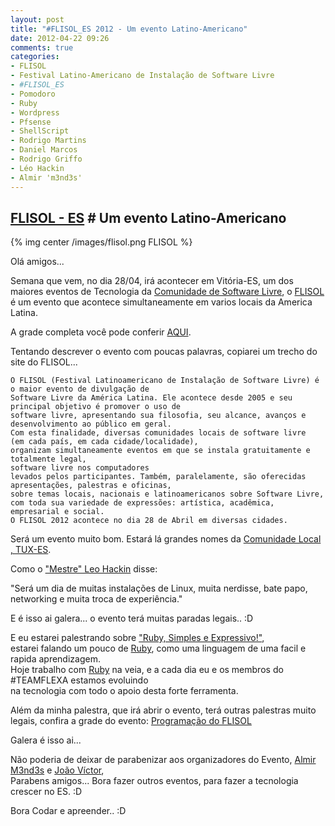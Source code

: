```yaml
---
layout: post
title: "#FLISOL_ES 2012 - Um evento Latino-Americano"
date: 2012-04-22 09:26
comments: true
categories:
- FLISOL
- Festival Latino-Americano de Instalação de Software Livre
- #FLISOL_ES
- Pomodoro
- Ruby
- Wordpress
- Pfsense
- ShellScript
- Rodrigo Martins
- Daniel Marcos
- Rodrigo Griffo
- Léo Hackin
- Almir 'm3nd3s'
---
```

<!--more-->
<h2>
	<a href="http://flisol-es.heroku.com/">FLISOL - ES</a> # Um evento Latino-Americano
</h2>
{% img center /images/flisol.png FLISOL %}<br/>
<p> Olá amigos...</p>
<p>Semana que vem, no dia 28/04, irá acontecer em Vitória-ES, um dos maiores eventos de Tecnologia da
<a href="http://softwarelivre.org/">Comunidade de Software Livre</a>, o <a href="http://flisol.net/">FLISOL</a>
é um evento que acontece simultaneamente em varios locais da America Latina. </p>

<p>A grade completa você pode conferir <a href="http://flisol-es.heroku.com/schedule">AQUI</a>.</p>

<p>Tentando descrever o evento com poucas palavras, copiarei um trecho do site do FLISOL...</p>

	O FLISOL (Festival Latinoamericano de Instalação de Software Livre) é o maior evento de divulgação de
	Software Livre da América Latina. Ele acontece desde 2005 e seu principal objetivo é promover o uso de
	software livre, apresentando sua filosofia, seu alcance, avanços e desenvolvimento ao público em geral.
	Com esta finalidade, diversas comunidades locais de software livre
	(em cada país, em cada cidade/localidade),
	organizam simultaneamente eventos em que se instala gratuitamente e totalmente legal,
	software livre nos computadores
	levados pelos participantes. Também, paralelamente, são oferecidas apresentações, palestras e oficinas,
	sobre temas locais, nacionais e latinoamericanos sobre Software Livre,
	com toda sua variedade de expressões: artística, acadêmica, empresarial e social.
	O FLISOL 2012 acontece no dia 28 de Abril em diversas cidades.

<p>Será um evento muito bom. Estará lá grandes nomes da <a href="http://www.tux-es.org/portal/">Comunidade Local , TUX-ES</a>.</p>

<p>Como o <a href="http://www.leohackin.com.br/2012/04/flisoles-212-e-pomodoros/">"Mestre" Leo Hackin</a> disse:</p>
	"Será um dia de muitas instalações de Linux, muita nerdisse, bate papo,
	networking e muita troca de experiência."

<p>E é isso ai galera... o evento terá muitas paradas legais.. :D</p>

<p>E eu estarei palestrando sobre <a href="http://flisol-es.heroku.com/ruby">"Ruby, Simples e Expressivo!"</a>,<br/>
estarei falando um pouco de <a href="http://www.ruby-lang.org/">Ruby</a>, como uma linguagem de uma facil e rapida aprendizagem.<br/>
Hoje trabalho com <a href="http://www.ruby-lang.org/">Ruby</a> na veia, e a cada dia eu e os membros do #TEAMFLEXA estamos evoluindo<br/>
na tecnologia com todo o apoio desta forte ferramenta.</p>

<p>Além da minha palestra, que irá abrir o evento, terá outras palestras muito legais, confira a grade do evento: <a href="http://flisol-es.heroku.com/schedule">Programação do FLISOL</a></p>

<p>Galera é isso ai... </p>

<p>Não poderia de deixar de parabenizar aos organizadores do Evento, <a href="http://twitter.com/#!/m3nd3s">Almir M3nd3s</a> e <a href="http://twitter.com/#!/jvrmaia">João Víctor</a>, <br/>
Parabens amigos... Bora fazer outros eventos, para fazer a tecnologia crescer no ES. :D</p>

<p>Bora Codar e apreender.. :D</p>